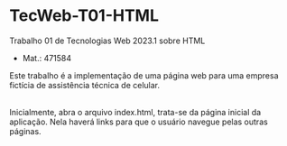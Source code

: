 # TecWeb-T01-HTML
Trabalho 01 de Tecnologias Web 2023.1 sobre HTML<br>
* Mat.: 471584

Este trabalho é a implementação de uma página web para uma empresa fictícia de assistência técnica de celular.<br><br>

Inicialmente, abra o arquivo index.html, trata-se da página inicial da aplicação. Nela haverá links para que o usuário navegue pelas outras páginas.



